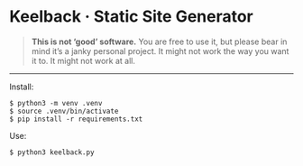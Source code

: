 # Keelback · Static Site Generator

> __This is not ‘good’ software.__
> You are free to use it, but please bear in mind it’s a janky personal project. It might not work the way you want it to. It might not work at all.

---

Install:
```
$ python3 -m venv .venv
$ source .venv/bin/activate
$ pip install -r requirements.txt
```

Use:
```
$ python3 keelback.py
```